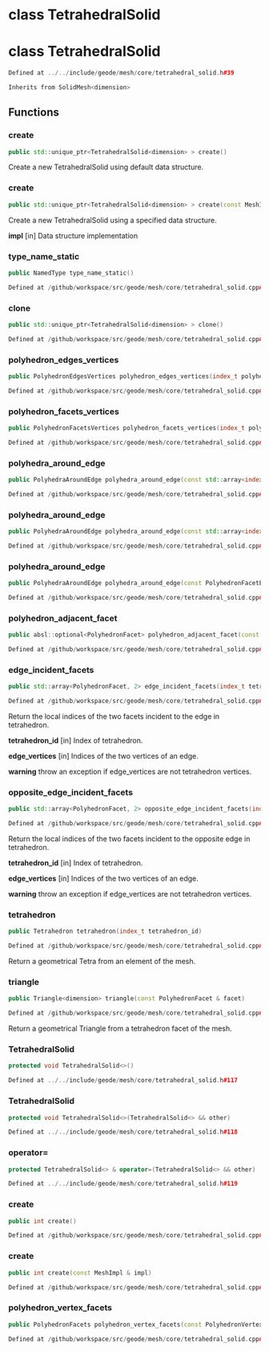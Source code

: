 # class TetrahedralSolid

# class TetrahedralSolid

```cpp
Defined at ../../include/geode/mesh/core/tetrahedral_solid.h#39
```

```cpp
Inherits from SolidMesh<dimension>
```



## Functions

### create

```cpp
public std::unique_ptr<TetrahedralSolid<dimension> > create()
```

 Create a new TetrahedralSolid using default data structure.

### create

```cpp
public std::unique_ptr<TetrahedralSolid<dimension> > create(const MeshImpl & impl)
```

 Create a new TetrahedralSolid using a specified data structure.

**impl** [in] Data structure implementation

### type_name_static

```cpp
public NamedType type_name_static()
```

```cpp
Defined at /github/workspace/src/geode/mesh/core/tetrahedral_solid.cpp#118
```

### clone

```cpp
public std::unique_ptr<TetrahedralSolid<dimension> > clone()
```

```cpp
Defined at /github/workspace/src/geode/mesh/core/tetrahedral_solid.cpp#124
```

### polyhedron_edges_vertices

```cpp
public PolyhedronEdgesVertices polyhedron_edges_vertices(index_t polyhedron)
```

```cpp
Defined at /github/workspace/src/geode/mesh/core/tetrahedral_solid.cpp#281
```

### polyhedron_facets_vertices

```cpp
public PolyhedronFacetsVertices polyhedron_facets_vertices(index_t polyhedron)
```

```cpp
Defined at /github/workspace/src/geode/mesh/core/tetrahedral_solid.cpp#313
```

### polyhedra_around_edge

```cpp
public PolyhedraAroundEdge polyhedra_around_edge(const std::array<index_t, 2> & vertices)
```

```cpp
Defined at /github/workspace/src/geode/mesh/core/tetrahedral_solid.cpp#205
```

### polyhedra_around_edge

```cpp
public PolyhedraAroundEdge polyhedra_around_edge(const std::array<index_t, 2> & vertices, index_t first_polyhedron)
```

```cpp
Defined at /github/workspace/src/geode/mesh/core/tetrahedral_solid.cpp#228
```

### polyhedra_around_edge

```cpp
public PolyhedraAroundEdge polyhedra_around_edge(const PolyhedronFacetEdge & edge)
```

```cpp
Defined at /github/workspace/src/geode/mesh/core/tetrahedral_solid.cpp#272
```

### polyhedron_adjacent_facet

```cpp
public absl::optional<PolyhedronFacet> polyhedron_adjacent_facet(const PolyhedronFacet & polyhedron_facet)
```

```cpp
Defined at /github/workspace/src/geode/mesh/core/tetrahedral_solid.cpp#332
```

### edge_incident_facets

```cpp
public std::array<PolyhedronFacet, 2> edge_incident_facets(index_t tetrahedron_id, const std::array<index_t, 2> & edge_vertices)
```

```cpp
Defined at /github/workspace/src/geode/mesh/core/tetrahedral_solid.cpp#134
```

 Return the local indices of the two facets incident to the edge in tetrahedron.

**tetrahedron_id** [in] Index of tetrahedron.

**edge_vertices** [in] Indices of the two vertices of an edge.

**warning** throw an exception if edge_vertices are not tetrahedron vertices.

### opposite_edge_incident_facets

```cpp
public std::array<PolyhedronFacet, 2> opposite_edge_incident_facets(index_t tetrahedron_id, const std::array<index_t, 2> & edge_vertices)
```

```cpp
Defined at /github/workspace/src/geode/mesh/core/tetrahedral_solid.cpp#159
```

 Return the local indices of the two facets incident to the opposite edge in tetrahedron.

**tetrahedron_id** [in] Index of tetrahedron.

**edge_vertices** [in] Indices of the two vertices of an edge.

**warning** throw an exception if edge_vertices are not tetrahedron vertices.

### tetrahedron

```cpp
public Tetrahedron tetrahedron(index_t tetrahedron_id)
```

```cpp
Defined at /github/workspace/src/geode/mesh/core/tetrahedral_solid.cpp#185
```

 Return a geometrical Tetra from an element of the mesh.

### triangle

```cpp
public Triangle<dimension> triangle(const PolyhedronFacet & facet)
```

```cpp
Defined at /github/workspace/src/geode/mesh/core/tetrahedral_solid.cpp#196
```

 Return a geometrical Triangle from a tetrahedron facet of the mesh.

### TetrahedralSolid

```cpp
protected void TetrahedralSolid<>()
```

```cpp
Defined at ../../include/geode/mesh/core/tetrahedral_solid.h#117
```

### TetrahedralSolid

```cpp
protected void TetrahedralSolid<>(TetrahedralSolid<> && other)
```

```cpp
Defined at ../../include/geode/mesh/core/tetrahedral_solid.h#118
```

### operator=

```cpp
protected TetrahedralSolid<> & operator=(TetrahedralSolid<> && other)
```

```cpp
Defined at ../../include/geode/mesh/core/tetrahedral_solid.h#119
```

### create

```cpp
public int create()
```

```cpp
Defined at /github/workspace/src/geode/mesh/core/tetrahedral_solid.cpp#101
```

### create

```cpp
public int create(const MeshImpl & impl)
```

```cpp
Defined at /github/workspace/src/geode/mesh/core/tetrahedral_solid.cpp#110
```

### polyhedron_vertex_facets

```cpp
public PolyhedronFacets polyhedron_vertex_facets(const PolyhedronVertex & polyhedron_vertex)
```

```cpp
Defined at /github/workspace/src/geode/mesh/core/tetrahedral_solid.cpp#300
```



